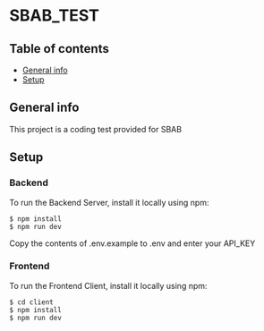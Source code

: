 # SBAB_TEST

## Table of contents
* [General info](#general-info)
* [Setup](#setup)

## General info
This project is a coding test provided for SBAB
	
## Setup
### Backend
To run the Backend Server, install it locally using npm:

```
$ npm install
$ npm run dev
```

Copy the contents of .env.example to .env and enter your API_KEY

### Frontend
To run the Frontend Client, install it locally using npm:

```
$ cd client
$ npm install
$ npm run dev
```